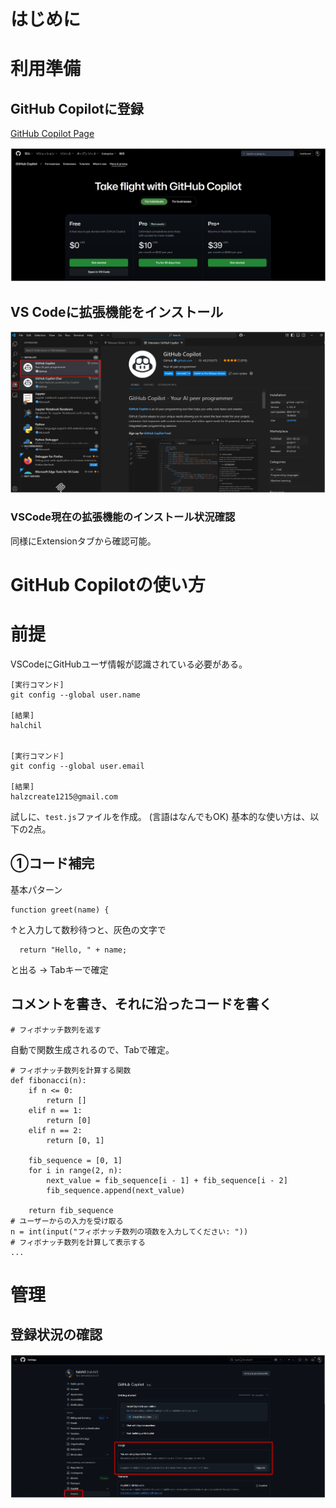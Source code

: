 # はじめに

# 利用準備


## GitHub Copilotに登録

[GitHub Copilot Page](https://github.com/copilot)

![img](./img/img01.png)



## VS Codeに拡張機能をインストール
![img](./img/img03.png)


### VSCode現在の拡張機能のインストール状況確認
同様にExtensionタブから確認可能。



# GitHub Copilotの使い方

# 前提
VSCodeにGitHubユーザ情報が認識されている必要がある。

```
[実行コマンド]
git config --global user.name

[結果]
halchil


[実行コマンド]
git config --global user.email

[結果]
halzcreate1215@gmail.com
```

試しに、`test.js`ファイルを作成。
(言語はなんでもOK)
基本的な使い方は、以下の2点。

## ①コード補完
基本パターン

```
function greet(name) {
```
↑と入力して数秒待つと、灰色の文字で

```
  return "Hello, " + name;
```

と出る → Tabキーで確定

## コメントを書き、それに沿ったコードを書く

```
# フィボナッチ数列を返す
```

自動で関数生成されるので、Tabで確定。

```
# フィボナッチ数列を計算する関数
def fibonacci(n):
    if n <= 0:
        return []
    elif n == 1:
        return [0]
    elif n == 2:
        return [0, 1]
    
    fib_sequence = [0, 1]
    for i in range(2, n):
        next_value = fib_sequence[i - 1] + fib_sequence[i - 2]
        fib_sequence.append(next_value)
    
    return fib_sequence
# ユーザーからの入力を受け取る
n = int(input("フィボナッチ数列の項数を入力してください: "))
# フィボナッチ数列を計算して表示する
...
```


# 管理

## 登録状況の確認
![img](./img/img02.png)
